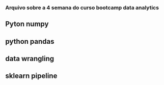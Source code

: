 ### Arquivo sobre a 4 semana do curso bootcamp data analytics
## Pyton numpy
## python pandas
## data wrangling
## sklearn pipeline
